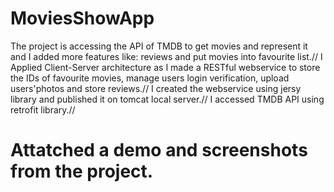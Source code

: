 # MoviesShowApp
The project is accessing the API of TMDB to get movies and represent it and I added more features like: reviews and put movies into favourite list.//
I Applied Client-Server architecture as I made a RESTful webservice to store the IDs of favourite movies, manage users login verification, upload users'photos and
store reviews.//
I created the webservice using jersy library and published it on tomcat local server.//
I accessed TMDB API using retrofit library.//
# Attatched a demo and screenshots from the project.
